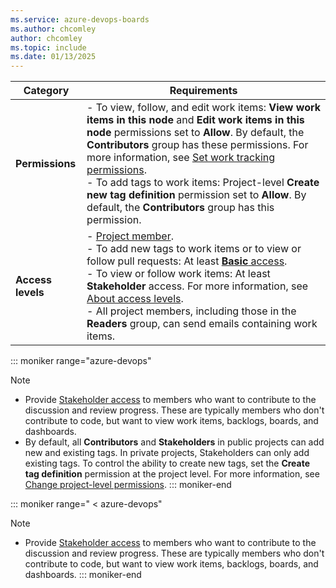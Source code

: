```yaml
---
ms.service: azure-devops-boards
ms.author: chcomley
author: chcomley
ms.topic: include
ms.date: 01/13/2025
---
```



| Category | Requirements |
|--------------|-------------|
| **Permissions** | - To view, follow, and edit work items: **View work items in this node** and **Edit work items in this node** permissions set to **Allow**. By default, the **Contributors** group has these permissions. For more information, see [Set work tracking permissions](../../organizations/security/set-permissions-access-work-tracking.md). <br> - To add tags to work items: Project-level **Create new tag definition** permission set to **Allow**. By default, the **Contributors** group has this permission. |
| **Access levels** | - [Project member](../../organizations/security/add-users-team-project.md). <br> - To add new tags to work items or to view or follow pull requests: At least [**Basic** access](../../organizations/security/access-levels.md). <br> - To view or follow work items: At least **Stakeholder** access. For more information, see [About access levels](../../organizations/security/access-levels.md). <br> - All project members, including those in the **Readers** group, can send emails containing work items. |

::: moniker range="azure-devops" 
  >[!NOTE]
  >- Provide [Stakeholder access](../../organizations/security/access-levels.md) to members who want to contribute to the discussion and review progress. These are typically members who don't contribute to code, but want to view work items, backlogs, boards, and dashboards. 
  >- By default, all **Contributors** and **Stakeholders** in public projects can add new and existing tags. In private projects, Stakeholders can only add existing tags. To control the ability to create new tags, set the **Create tag definition** permission at the project level. For more information, see [Change project-level permissions](../../organizations/security/change-project-level-permissions.md).
::: moniker-end

::: moniker range=" < azure-devops"
>[!NOTE]
>- Provide [Stakeholder access](../../organizations/security/access-levels.md) to members who want to contribute to the discussion and review progress. These are typically members who don't contribute to code, but want to view work items, backlogs, boards, and dashboards.
::: moniker-end
